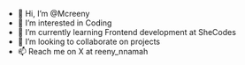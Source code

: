- 👋 Hi, I’m @Mcreeny
- 👀 I’m interested in Coding
- 🌱 I’m currently learning Frontend development at SheCodes
- 💞️ I’m looking to collaborate on projects
- 📫 Reach me on X at reeny_nnamah

<!---
Mcreeny/Mcreeny is a ✨ special ✨ repository because its `README.md` (this file) appears on your GitHub profile.
You can click the Preview link to take a look at your changes.
--->
